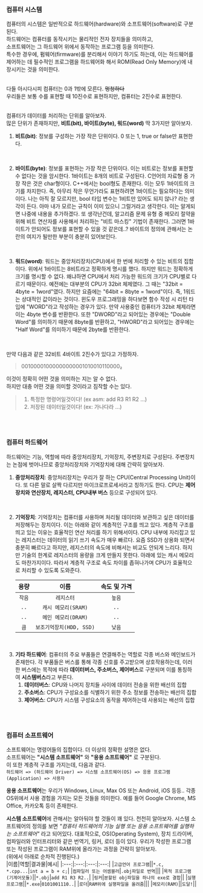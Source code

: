 ### 컴퓨터 시스템
컴퓨터의 시스템은 일반적으로 하드웨어(hardware)와 소프트웨어(software)로 구분된다.  
하드웨어는 컴퓨터를 동작시키는 물리적인 전자 장치들을 의미하고,  
소프트웨어는 그 하드웨어 위에서 동작하는 프로그램 등을 의미한다.  
특수한 경우에, 펌웨어(firmware)를 분리해서 이야기 하기도 하는데, 이는 하드웨어를 제어하는 데 필수적인 프로그램을 하드웨어화 해서 ROM(Read Only Memory)에 내장시키는 것을 의미한다.  
<br>

다들 아시다시피 컴퓨터는 0과 1밖에 모른다. ~~멍청하다~~  
우리들은 보통 수를 표현할 때 10진수로 표현하지만, 컴퓨터는 2진수로 표현한다.  
<br>

컴퓨터가 데이터를 처리하는 단위를 알아보자.  
많은 단위가 존재하지만, **비트(bit), 바이트(byte), 워드(word)** 딱 3가지만 알아보자.  
1. **비트(bit)**: 정보를 구성하는 가장 작은 단위이다. 0 또는 1, true or false만 표현한다.
<br>

2. **바이트(byte)**: 정보를 표현하는 가장 작은 단위이다. 이는 비트로는 정보를 표현할 수 없다는 것을 암시한다. 1바이트는 8개의 비트로 구성된다. C언어의 자료형 중 가장 작은 것은 char형이다. C++에서는 bool형도 존재한다. 이는 모두 1바이트의 크기를 차지한다. 즉, 아무리 작은 무언가라도 표현하려면 1바이트는 필요하다는 의미이다. 나는 아직 잘 모르지만, bool 타입 변수는 1비트만 있어도 되지 않나? 라는 생각이 든다. 아마 내가 모르는 규칙이 이미 있으니 그럴거라고 생각한다. 이는 알게되면 나중에 내용을 추가하겠다. 또 생각난건데, 알고리즘 문제 유형 중 메모리 절약을 위해 비트 연산자를 사용해서 처리하는 "비트 마스킹" 기법이 존재한다. 그러면 1바이트가 안되어도 정보를 표현할 수 있을 것 같은데..? 바이트의 정의에 관해서는 논란의 여지가 될만한 부분이 충분히 있어보인다.
<br>

3. **워드(word)**: 워드는 중앙처리장치(CPU)에서 한 번에 처리할 수 있는 비트의 집합이다. 위에서 1바이트는 8비트라고 정확하게 명시를 했다. 하지만 워드는 정확하게 크기를 명시할 수 없다. 왜냐하면 CPU에서 처리 가능한 워드의 크기가 CPU별로 다르기 때문이다. 예전에는 대부분의 CPU가 32bit 체제였다. 그 때는 "32bit = 4byte = 1word"였다. 하지만 요즘에는 "64bit = 8byte = 1word"이다. 즉, 1워드는 상대적인 값이라는 것이다. 윈도우 프로그래밍을 하다보면 함수 작성 시 리턴 타입에 "WORD"라고 작성하는 경우가 있다. 만약 사용중인 컴퓨터가 32bit 체제라면 이는 4byte 변수를 반환한다. 또한 "DWORD"라고 되어있는 경우에는 "Double Word"를 의미하기 때문에 8byte를 반환하고, "HWORD"라고 되어있는 경우에는 "Half Word"를 의미하기 때문에 2byte를 반환한다.
<br>

만약 다음과 같은 32비트 4바이트 2진수가 있다고 가정하자.
> 00100001000000000001010010110000₂

이것이 정확히 어떤 것을 의미하는 지는 알 수 없다.  
하지만 대충 어떤 것을 의미할 것이라고 짐작할 수는 있다.
> 1. 특정한 명령어일것이다! (ex asm: add R3 R1 R2 ...)
> 2. 저장된 데이터일것이다! (ex: 가나다라 ...)

<br><br>

### 컴퓨터 하드웨어

하드웨어는 기능, 역할에 따라 중앙처리장치, 기억장치, 주변장치로 구성된다.
주변장치는 논점에 벗어나므로 중앙처리장치와 기억장치에 대해 간략히 알아보자.
1. **중앙처리장치**: 중앙처리장치는 우리가 잘 하는 CPU(Central Processing Unit)이다. 또 다른 말로 살짝 다르지만 마이크로프로세서라고 칭하기도 한다. CPU는 **제어장치와 연산장치, 레지스터, CPU내부 버스** 등으로 구성되어 있다.
<br>

2. **기억장치**: 기억장치는 컴퓨터를 사용하며 처리될 데이터와 보관하고 싶은 데이터를 저장해두는 장치이다. 이는 아래와 같이 계층적인 구조를 띄고 있다. 계층적 구조를 띄고 있는 이유는 효율적인 연산 처리를 하기 위해서이다. CPU 내부에 자리잡고 있는 레지스터는 데이터의 읽기 쓰기 속도가 매우 빠르다. 요즘 SSD가 상용화 되면서 충분히 빠르다고 하지만, 레지스터의 속도에 비해서는 비교도 안되게 느리다. 하지만 기술의 한계로 레지스터의 용량을 크게 만들지 못한다. 아래에 있는 캐시 메모리도 마찬가지이다. 따라서 계층적 구조로 속도 차이를 좁혀나가며 CPU가 효율적으로 처리할 수 있도록 도와준다.

   | 용량 | 이름 | 속도 및 가격| 
   |:---:|:---:|:---:| 
   | `작음` | `레지스터` | `높음`| 
   | `..` | `캐시 메모리(SRAM)` | `..`| 
   | `..` | `메인 메모리(DRAM)` | `..`| 
   | `큼` | `보조기억장치(HDD, SSD)` | `낮음`| 
<br>

3. **기타 하드웨어**: 컴퓨터의 주요 부품들은 연결해주는 역할로 각종 버스와 메인보드가 존재한다. 각 부품들은 버스를 통해 각종 신호를 주고받으며 상호작용하는데, 이러한 버스에는 목적에 따라 **데이터버스, 주소버스, 제어버스**로 구분되며 이를 통칭하여 **시스템버스**라고 부른다.
    1. **데이터버스**: CPU와 나머지 장치들 사이에 데이터 전송을 위한 배선의 집합
    2. **주소버스**: CPU가 구성요소를 식별하기 위한 주소 정보를 전송하는 배선의 집합
    3. **제어버스**: CPU가 시스템 구성요소의 동작을 제어하는데 사용되는 배선의 집합

<br><br>

### 컴퓨터 소프트웨어

소프트웨어는 명령어들의 집합이다. 더 이상의 정확한 설명은 없다.  
소프트웨어는 **"시스템 소프트웨어"** 와 **"응용 소프트웨어"** 로 구분된다.   
이 또한 계층적 구조를 가지는데, 다음과 같다.   
`하드웨어 => (하드웨어 Driver) => 시스템 소프트웨어(OS) => 응용 프로그램(Application) => 사용자`

**응용 소프트웨어**는 우리가 Windows, Linux, Max OS 또는 Android, iOS 등등.. 각종 OS위에서 사용 경험을 가지는 모든 것들을 의미한다. 예를 들어 Google Chrome, MS Office, 카카오톡 등이 존재한다.
<br>

**시스템 소프트웨어**에 관해서는 알아둬야 할 것들이 꽤 있다. 천천히 알아보자.
시스템 소프트웨어의 정의를 보면 *"컴퓨터 하드웨어의 기능 실행 또는 응용 소프트웨어를 실행하는 소프트웨어"* 라고 되어있다. 대표적으로, OS(Operating System), 장치 드라이버, 컴파일러와 인터프리터와 같은 번역기, 링커, 로더 등이 있다. 우리가 작성한 프로그램 또는 작성된 프로그램이 RAM위에 올라가는 과정을 간략히 알아보자.   
(위에서 아래로 순차적 진행된다.)   
|이름|역할|결과물|예시|
|:---:|:---:|:---:|:---:|
|`고급언어 프로그램`||`*.c, *.cpp...`|`int a = b + c;`|
|`컴파일러 또는 어셈블러`|`.obj파일로 번역`|||
|`목적 프로그램(기계어모듈)`||`*.obj`|`add R1 R3 R2..`|
|`링커`|`분할된 obj파일을 하나의 exe로 결합`||
|`실행프로그램`||`*.exe`|`0101001110..`|
|`로더`|`RAM위에 실행파일을 올려줌`|||
|`메모리(RAM)`||`도달!`||

